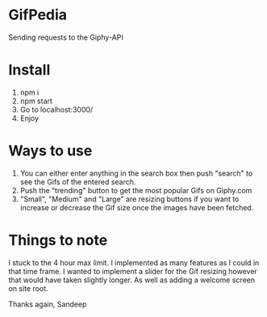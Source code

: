 # GifPedia
Sending requests to the Giphy-API

# Install
1. npm i
2. npm start
3. Go to localhost:3000/
4. Enjoy

# Ways to use
1. You can either enter anything in the search box then push "search" to see the Gifs of the entered search.
2. Push the "trending" button to get the most popular Gifs on Giphy.com
3. "Small", "Medium" and "Large" are resizing buttons if you want to increase or decrease the Gif size once the images have been fetched.

# Things to note
I stuck to the 4 hour max limit. I implemented as many features as I could in that time frame. I wanted to implement
a slider for the Gif resizing however that would have taken slightly longer. As well as adding a welcome screen on site root.

Thanks again,
Sandeep
